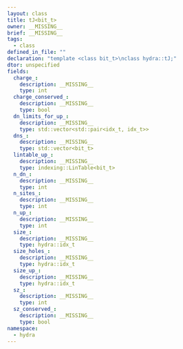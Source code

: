 ```yaml
---
layout: class
title: tJ<bit_t>
owner: __MISSING__
brief: __MISSING__
tags:
  - class
defined_in_file: ""
declaration: "template <class bit_t>\nclass hydra::tJ;"
dtor: unspecified
fields:
  charge_:
    description: __MISSING__
    type: int
  charge_conserved_:
    description: __MISSING__
    type: bool
  dn_limits_for_up_:
    description: __MISSING__
    type: std::vector<std::pair<idx_t, idx_t>>
  dns_:
    description: __MISSING__
    type: std::vector<bit_t>
  lintable_up_:
    description: __MISSING__
    type: indexing::LinTable<bit_t>
  n_dn_:
    description: __MISSING__
    type: int
  n_sites_:
    description: __MISSING__
    type: int
  n_up_:
    description: __MISSING__
    type: int
  size_:
    description: __MISSING__
    type: hydra::idx_t
  size_holes_:
    description: __MISSING__
    type: hydra::idx_t
  size_up_:
    description: __MISSING__
    type: hydra::idx_t
  sz_:
    description: __MISSING__
    type: int
  sz_conserved_:
    description: __MISSING__
    type: bool
namespace:
  - hydra
---
```

